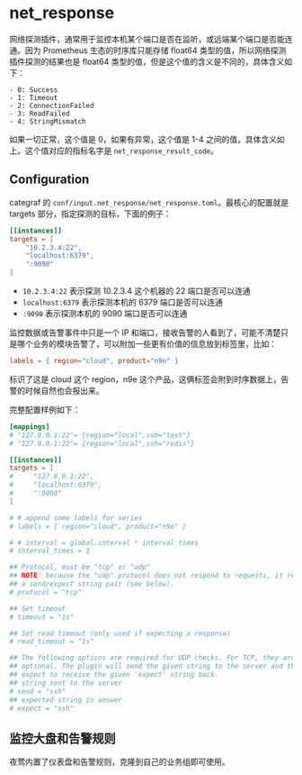 # net_response

网络探测插件，通常用于监控本机某个端口是否在监听，或远端某个端口是否能连通。因为 Prometheus 生态的时序库只能存储 float64 类型的值，所以网络探测插件探测的结果也是 float64 类型的值，但是这个值的含义是不同的，具体含义如下：

```
- 0: Success
- 1: Timeout
- 2: ConnectionFailed
- 3: ReadFailed
- 4: StringMismatch
```

如果一切正常，这个值是 0，如果有异常，这个值是 1-4 之间的值，具体含义如上。这个值对应的指标名字是 `net_response_result_code`。

## Configuration

categraf 的 `conf/input.net_response/net_response.toml`。最核心的配置就是 targets 部分，指定探测的目标，下面的例子：

```toml
[[instances]]
targets = [
    "10.2.3.4:22",
    "localhost:6379",
    ":9090"
]
```

- `10.2.3.4:22` 表示探测 10.2.3.4 这个机器的 22 端口是否可以连通
- `localhost:6379` 表示探测本机的 6379 端口是否可以连通
- `:9090` 表示探测本机的 9090 端口是否可以连通

监控数据或告警事件中只是一个 IP 和端口，接收告警的人看到了，可能不清楚只是哪个业务的模块告警了，可以附加一些更有价值的信息放到标签里，比如：

```toml
labels = { region="cloud", product="n9e" }
```

标识了这是 cloud 这个 region，n9e 这个产品，这俩标签会附到时序数据上，告警的时候自然也会报出来。

完整配置样例如下：

```toml
[mappings]
# "127.0.0.1:22"= {region="local",ssh="test"}
# "127.0.0.1:22"= {region="local",ssh="redis"}

[[instances]]
targets = [
#     "127.0.0.1:22",
#     "localhost:6379",
#     ":9090"
]

# # append some labels for series
# labels = { region="cloud", product="n9e" }

# # interval = global.interval * interval_times
# interval_times = 1

## Protocol, must be "tcp" or "udp"
## NOTE: because the "udp" protocol does not respond to requests, it requires
## a send/expect string pair (see below).
# protocol = "tcp"

## Set timeout
# timeout = "1s"

## Set read timeout (only used if expecting a response)
# read_timeout = "1s"

## The following options are required for UDP checks. For TCP, they are
## optional. The plugin will send the given string to the server and then
## expect to receive the given 'expect' string back.
## string sent to the server
# send = "ssh"
## expected string in answer
# expect = "ssh"
```

## 监控大盘和告警规则

夜莺内置了仪表盘和告警规则，克隆到自己的业务组即可使用。